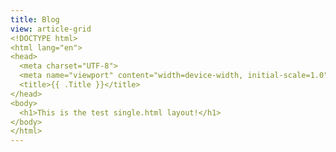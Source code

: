 ```yaml
---
title: Blog
view: article-grid
<!DOCTYPE html>
<html lang="en">
<head>
  <meta charset="UTF-8">
  <meta name="viewport" content="width=device-width, initial-scale=1.0">
  <title>{{ .Title }}</title>
</head>
<body>
  <h1>This is the test single.html layout!</h1>
</body>
</html>
---
```

